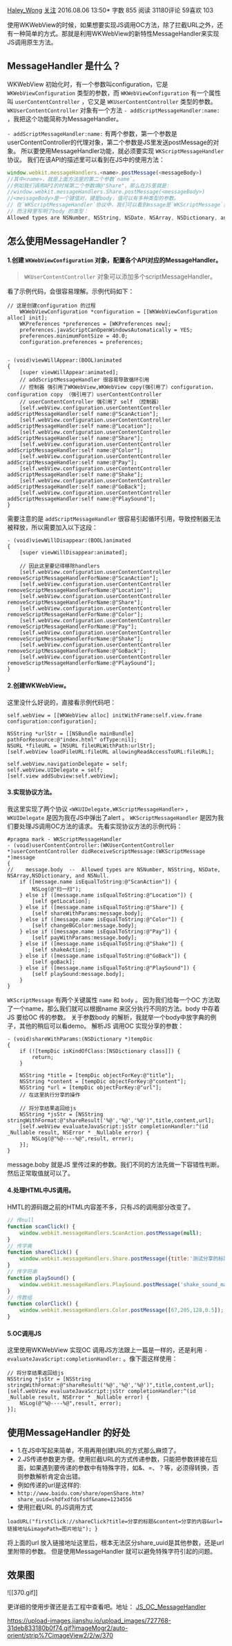 [Haley_Wong](https://www.jianshu.com/u/a8cf6d63e889) [关注]()  2016.08.06 13:50* 字数 855 阅读 31180评论 59喜欢 103

使用WKWebView的时候，如果想要实现JS调用OC方法，除了拦截URL之外，还有一种简单的方式。那就是利用WKWebView的新特性MessageHandler来实现JS调用原生方法。

## MessageHandler 是什么？

WKWebView 初始化时，有一个参数叫configuration，它是 `WKWebViewConfiguration` 类型的参数，而 `WKWebViewConfiguration` 有一个属性叫 `userContentController` ，它又是 `WKUserContentController` 类型的参数。 `WKUserContentController` 对象有一个方法 `- addScriptMessageHandler:name:` ，我把这个功能简称为MessageHandler。

`- addScriptMessageHandler:name:` 有两个参数，第一个参数是userContentController的代理对象，第二个参数是JS里发送postMessage的对象。
所以要使用MessageHandler功能，就必须要实现 `WKScriptMessageHandler` 协议。
我们在该API的描述里可以看到在JS中的使用方法：

```javascript
window.webkit.messageHandlers.<name>.postMessage(<messageBody>)
//其中<name>，就是上面方法里的第二个参数`name`。
//例如我们调用API的时候第二个参数填@"Share"，那么在JS里就是:
//window.webkit.messageHandlers.Share.postMessage(<messageBody>)
//<messageBody>是一个键值对，键是body，值可以有多种类型的参数。
// 在`WKScriptMessageHandler`协议中，我们可以看到mssage是`WKScriptMessage`类型，有一个属性叫body。
// 而注释里写明了body 的类型：
Allowed types are NSNumber, NSString, NSDate, NSArray, NSDictionary, and NSNull.
```

## 怎么使用MessageHandler？

#### 1.创建 `WKWebViewConfiguration` 对象，配置各个API对应的MessageHandler。

> `WKUserContentController` 对象可以添加多个scriptMessageHandler。

看了示例代码，会很容易理解。示例代码如下：

```objc
// 这是创建configuration 的过程
    WKWebViewConfiguration *configuration = [[WKWebViewConfiguration alloc] init];
    WKPreferences *preferences = [WKPreferences new];
    preferences.javaScriptCanOpenWindowsAutomatically = YES;
    preferences.minimumFontSize = 40.0;
    configuration.preferences = preferences;
    

- (void)viewWillAppear:(BOOL)animated
{
    [super viewWillAppear:animated];
    // addScriptMessageHandler 很容易导致循环引用
    // 控制器 强引用了WKWebView,WKWebView copy(强引用了）configuration， configuration copy （强引用了）userContentController
    // userContentController 强引用了 self （控制器）
    [self.webView.configuration.userContentController addScriptMessageHandler:self name:@"ScanAction"];
    [self.webView.configuration.userContentController addScriptMessageHandler:self name:@"Location"];
    [self.webView.configuration.userContentController addScriptMessageHandler:self name:@"Share"];
    [self.webView.configuration.userContentController addScriptMessageHandler:self name:@"Color"];
    [self.webView.configuration.userContentController addScriptMessageHandler:self name:@"Pay"];
    [self.webView.configuration.userContentController addScriptMessageHandler:self name:@"Shake"];
    [self.webView.configuration.userContentController addScriptMessageHandler:self name:@"GoBack"];
    [self.webView.configuration.userContentController addScriptMessageHandler:self name:@"PlaySound"];
}
```

需要注意的是 `addScriptMessageHandler` 很容易引起循环引用，导致控制器无法被释放，所以需要加入以下这段：

```objc
- (void)viewWillDisappear:(BOOL)animated
{
    [super viewWillDisappear:animated];
    
    // 因此这里要记得移除handlers
    [self.webView.configuration.userContentController removeScriptMessageHandlerForName:@"ScanAction"];
    [self.webView.configuration.userContentController removeScriptMessageHandlerForName:@"Location"];
    [self.webView.configuration.userContentController removeScriptMessageHandlerForName:@"Share"];
    [self.webView.configuration.userContentController removeScriptMessageHandlerForName:@"Color"];
    [self.webView.configuration.userContentController removeScriptMessageHandlerForName:@"Pay"];
    [self.webView.configuration.userContentController removeScriptMessageHandlerForName:@"Shake"];
    [self.webView.configuration.userContentController removeScriptMessageHandlerForName:@"GoBack"];
    [self.webView.configuration.userContentController removeScriptMessageHandlerForName:@"PlaySound"];
}
```

#### 2.创建WKWebView。

这里没什么好说的，直接看示例代码吧：

```objc
self.webView = [[WKWebView alloc] initWithFrame:self.view.frame configuration:configuration];

NSString *urlStr = [[NSBundle mainBundle] pathForResource:@"index.html" ofType:nil];
NSURL *fileURL = [NSURL fileURLWithPath:urlStr];
[self.webView loadFileURL:fileURL allowingReadAccessToURL:fileURL];

self.webView.navigationDelegate = self;
self.webView.UIDelegate = self;
[self.view addSubview:self.webView];
```

#### 3.实现协议方法。

我这里实现了两个协议 `<WKUIDelegate,WKScriptMessageHandler>` ， `WKUIDelegate` 是因为我在JS中弹出了alert 。 `WKScriptMessageHandler` 是因为我们要处理JS调用OC方法的请求。
先看实现协议方法的示例代码：

```objc
#pragma mark - WKScriptMessageHandler
- (void)userContentController:(WKUserContentController *)userContentController didReceiveScriptMessage:(WKScriptMessage *)message
{
//    message.body  --  Allowed types are NSNumber, NSString, NSDate, NSArray,NSDictionary, and NSNull.
    if ([message.name isEqualToString:@"ScanAction"]) {
        NSLog(@"扫一扫");
    } else if ([message.name isEqualToString:@"Location"]) {
        [self getLocation];
    } else if ([message.name isEqualToString:@"Share"]) {
        [self shareWithParams:message.body];
    } else if ([message.name isEqualToString:@"Color"]) {
        [self changeBGColor:message.body];
    } else if ([message.name isEqualToString:@"Pay"]) {
        [self payWithParams:message.body];
    } else if ([message.name isEqualToString:@"Shake"]) {
        [self shakeAction];
    } else if ([message.name isEqualToString:@"GoBack"]) {
        [self goBack];
    } else if ([message.name isEqualToString:@"PlaySound"]) {
        [self playSound:message.body];
    }
}
```

`WKScriptMessage` 有两个关键属性 `name` 和 `body` 。
因为我们给每一个OC 方法取了一个name，那么我们就可以根据name 来区分执行不同的方法。body 中存着JS 要给OC 传的参数。
关于参数body 的解析，我就举一个body中放字典的例子，其他的稍后可以看demo。
解析JS 调用OC 实现分享的参数：

```objc
- (void)shareWithParams:(NSDictionary *)tempDic
{
    if (![tempDic isKindOfClass:[NSDictionary class]]) {
        return;
    }
    
    NSString *title = [tempDic objectForKey:@"title"];
    NSString *content = [tempDic objectForKey:@"content"];
    NSString *url = [tempDic objectForKey:@"url"];
    // 在这里执行分享的操作
    
    // 将分享结果返回给js
    NSString *jsStr = [NSString stringWithFormat:@"shareResult('%@','%@','%@')",title,content,url];
    [self.webView evaluateJavaScript:jsStr completionHandler:^(id _Nullable result, NSError * _Nullable error) {
        NSLog(@"%@----%@",result, error);
    }];
}
```

message.boby 就是JS 里传过来的参数。我们不同的方法先做一下容错性判断。然后正常取值就可以了。

#### 4.处理HTML中JS调用。

HMTL的源码跟之前的HTML内容差不多，只有JS的调用部分改变了。

```javascript
// 传null
function scanClick() {
    window.webkit.messageHandlers.ScanAction.postMessage(null);
}
// 传字典              
function shareClick() {
    window.webkit.messageHandlers.Share.postMessage({title:'测试分享的标题',content:'测试分享的内容',url:'http://www.baidu.com'});
}
// 传字符串
function playSound() { 
    window.webkit.messageHandlers.PlaySound.postMessage('shake_sound_male.wav');
}
// 传数组
function colorClick() {
    window.webkit.messageHandlers.Color.postMessage([67,205,128,0.5]);
}
```

#### 5.OC调用JS

这里使用WKWebView 实现OC 调用JS方法跟上一篇是一样的，还是利用
`- evaluateJavaScript:completionHandler:` 。像下面这样使用：

```objc
// 将分享结果返回给js
NSString *jsStr = [NSString stringWithFormat:@"shareResult('%@','%@','%@')",title,content,url];
[self.webView evaluateJavaScript:jsStr completionHandler:^(id _Nullable result, NSError * _Nullable error) {
    NSLog(@"%@----%@",result, error);
}];
```

## 使用MessageHandler 的好处

* 1.在JS中写起来简单，不用再用创建URL的方式那么麻烦了。
* 2.JS传递参数更方便。使用拦截URL的方式传递参数，只能把参数拼接在后面，如果遇到要传递的参数中有特殊字符，如&、=、？等，必须得转换，否则参数解析肯定会出错。
* 例如传递的url是这样的:
* `http://www.baidu.com/share/openShare.htm?share_uuid=shdfxdfdsfsdf&name=1234556`
* 使用拦截URL 的JS调用方式

```
loadURL("firstClick://shareClick?title=分享的标题&content=分享的内容&url=链接地址&imagePath=图片地址"); }
```

将上面的url 放入链接地址这里后，根本无法区分share_uuid是其他参数，还是url里附带的参数。
但是使用MessageHandler 就可以避免特殊字符引起的问题。

## 效果图

![[370.gif]]

更详细的使用步骤还是去工程中查看吧。地址： [JS_OC_MessageHandler](https://link.jianshu.com/?t=https://github.com/Haley-Wong/JS_OC/tree/master/JS_OC_MessageHandler)

https://upload-images.jianshu.io/upload_images/727768-31deb833180b0f74.gif?imageMogr2/auto-orient/strip%7CimageView2/2/w/370